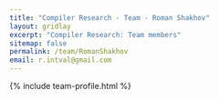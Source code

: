 ```yaml
---
title: "Compiler Research - Team - Roman Shakhov"
layout: gridlay
excerpt: "Compiler Research: Team members"
sitemap: false
permalink: /team/RomanShakhov
email: r.intval@gmail.com
---
```


{% include team-profile.html %}
